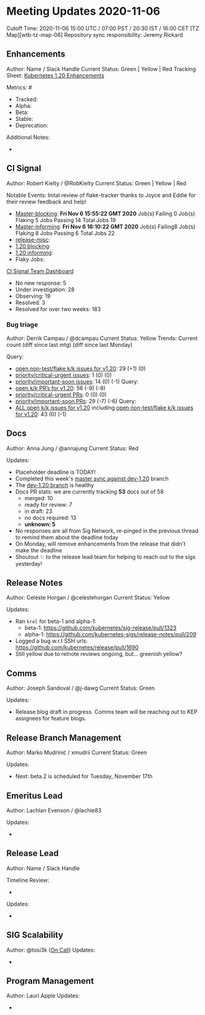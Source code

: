 # Meeting Updates 2020-11-06

Cutoff Time: 2020-11-06 15:00 UTC / 07:00 PST / 20:30 IST / 16:00 CET [TZ Map][wtb-tz-map-06]
Repository sync responsibility: Jeremy Rickard

## Enhancements

Author: Name / Slack Handle
Current Status: Green | Yellow | Red
Tracking Sheet: [Kubernetes 1.20 Enhancements][enhancements-tracking]

Metrics: #
  - Tracked:
  - Alpha:
  - Beta:
  - Stable:
  - Deprecation:

Additional Notes:
  - <!-- PLEASE REMOVE THIS IF NO ADDITIONAL NOTES ARE THERE -->


## CI Signal

Author: Robert Kielty / @RobKielty
Current Status: Green | Yellow | Red

Notable Events:
Inital review of flake-tracker thanks to Joyce and Eddie for their review feedback and help!

 - [Master-blocking](https://testgrid.k8s.io/sig-release-master-blocking):
 **Fri Nov  6 15:55:22 GMT 2020**
Job(s) Failing 0
Job(s) Flaking 5
Jobs Passing 14
Total Jobs 19
  - [Master-informing](https://testgrid.k8s.io/sig-release-master-informing):
**Fri Nov  6 16:10:22 GMT 2020**
Job(s) Failing8
Job(s) Flaking 8
Jobs Passing 6
Total Jobs 22
  - [release-misc][ci-signal-release-misc]:
  - [1.20 blocking][ci-signal-1.20-blocking]:
  - [1.20 informing][ci-signal-1.20-informing]:
  - Flaky Jobs:

[CI Signal Team Dashboard][ci-signal-team-dashboard]
  - No new response: 5
  - Under investigation: 28
  - Observing: 19
  - Resolved: 3
  - Resolved for over two weeks: 183


### Bug triage

Author: Derrik Campau / @dcampau
Current Status: Yellow
Trends: Current count (diff since last mtg) (diff since last Monday)

Query:
  - [open non-test/flake k/k issues for v1.20][bt-issue-1.20-open-kk-non-failing]: 29 (+1) (0)
  - [priority/critical-urgent issues][bt-issue-1.20-critical-urgent]: 1 (0) (0)
  - [priority/important-soon issues][bt-issue-1.20-important-soon]: 14 (0) (-1)
Query:
  - [open k/k PR’s for v1.20][bt-pr-1.20-open]: 56 (-9) (-8)
  - [priority/critical-urgent PRs][bt-pr-1.20-critical-urgent]: 0 (0) (0)
  - [priority/important-soon PRs][bt-pr-1.20-important-soon]: 29 (-7) (-6)
Query:
  - [ALL open k/k issues for v1.20][bt-issue-1.20-all] including [open non-test/flake k/k issues for v1.20][bt-issue-1.20-open-kk-non-failing]: 43 (0) (-1)


## Docs

Author: Anna Jung / @annajung
Current Status: Red

Updates:
  - Placeholder deadline is TODAY!
  - Completed this week's [master sync against dev-1.20](https://github.com/kubernetes/website/pull/24889) branch
  - The [dev-1.20 branch](https://github.com/kubernetes/website/pull/24138) is healthy
  - Docs PR stats: we are currently tracking **53** docs out of 58
      - merged: 10
      - ready for review: 7
      - in draft: 23
      - no docs required: 13
      - **unknown: 5**
  - No responses are all from Sig Network, re-pinged in the previous thread to remind them about the deadline today
  - On Monday, will remove enhancements from the release that didn't make the deadline
  - Shoutout ✨ to the release lead team for helping to reach out to the sigs yesterday!


## Release Notes

Author: Celeste Horgan / @celestehorgan
Current Status: Yellow

Updates:
  - Ran `krel` for beta-1 and alpha-1:
      - beta-1: https://github.com/kubernetes/sig-release/pull/1323
      - alpha-1: https://github.com/kubernetes-sigs/release-notes/pull/209
  - Logged a bug w.r.t SSH urls: https://github.com/kubernetes/release/pull/1690
  - Still yellow due to relnote reviews ongoing, but... greenish yellow?


## Comms

Author: Joseph Sandoval / @j-dawg
Current Status: Green

Updates:
  - Release blog draft in progress. Comms team will be reaching out to KEP assignees for feature blogs.


## Release Branch Management

Author: Marko Mudrinić / xmudrii
Current Status: Green

Updates:
  - Next: beta.2 is scheduled for Tuesday, November 17th


## Emeritus Lead

Author: Lachlan Evenson / @lachie83

Updates:
  - <!-- START HERE -->


## Release Lead

Author: Name / Slack Handle

Timeline Review:
  - <!-- Important events in current week -->
Updates:
  - <!-- START HERE -->


## SIG Scalability

Author: @tosi3k ([On Call][scalability-oncall])
Updates:
  - <!-- START HERE -->

## Program Management

Author: Lauri Apple
Updates:
  - <!-- START HERE -->


<!-- References henceforth. Please modify if you see anything out of the place. -->

[wtb-tz-map]: https://www.worldtimebuddy.com/?qm=1&lid=100,8,30,12&h=8&date=2020-11-4&sln=7-8&hf=0
[enhancements-tracking]: https://bit.ly/k8s-1-20-enhancements
[ci-signal-master-blocking]: https://testgrid.k8s.io/sig-release-master-blocking
[ci-signal-master-informing]: https://testgrid.k8s.io/sig-release-master-informing
[ci-signal-release-misc]: https://testgrid.k8s.io/sig-release-misc
[ci-signal-1.20-blocking]: https://testgrid.k8s.io/sig-release-1.20-blocking
[ci-signal-1.20-informing]: https://testgrid.k8s.io/sig-release-1.20-informing
[ci-signal-team-dashboard]: https://github.com/orgs/kubernetes/projects/11?fullscreen=true
[bt-issue-1.20-open-kk-non-failing]: https://github.com/kubernetes/kubernetes/issues?q=is%3Aopen+milestone%3Av1.20+is%3Aissue+sort%3Aupdated-asc+-label%3Akind%2Ffailing-test+-label%3Akind%2Fflake+
[bt-issue-1.20-critical-urgent]: https://github.com/kubernetes/kubernetes/issues?q=is%3Aopen+milestone%3Av1.20+label%3Apriority%2Fcritical-urgent+is%3Aissue+sort%3Aupdated-asc+-label%3Akind%2Ffailing-test+-label%3Akind%2Fflake+
[bt-issue-1.20-important-soon]: https://github.com/kubernetes/kubernetes/issues?q=is%3Aopen+milestone%3Av1.20+label%3Apriority%2Fimportant-soon+is%3Aissue+sort%3Aupdated-asc+-label%3Akind%2Ffailing-test+-label%3Akind%2Fflake+
[bt-pr-1.20-open]: https://github.com/kubernetes/kubernetes/pulls?q=repo%3Akubernetes%2Fkubernetes+is%3Aopen+milestone%3Av1.20+is%3Apr+sort%3Aupdated-asc+
[bt-pr-1.20-critical-urgent]: https://github.com/kubernetes/kubernetes/pulls?q=repo%3Akubernetes%2Fkubernetes+is%3Aopen+milestone%3Av1.20+is%3Apr+sort%3Aupdated-asc+label%3Apriority%2Fcritical-urgent
[bt-pr-1.20-important-soon]: https://github.com/kubernetes/kubernetes/pulls?q=repo%3Akubernetes%2Fkubernetes+is%3Aopen+milestone%3Av1.20+label%3Apriority%2Fimportant-soon+is%3Apr+sort%3Aupdated-asc+
[bt-issue-1.20-all]: https://github.com/kubernetes/kubernetes/issues?q=repo%3Akubernetes%2Fkubernetes+milestone%3Av1.20+is%3Aissue+is%3Aopen+sort%3Aupdated-asc+
[scalability-oncall]: https://go.k8s.io/oncall
